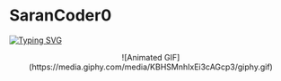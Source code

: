 # SaranCoder0

[![Typing SVG](https://readme-typing-svg.demolab.com?font=Fira+Code&duration=500&pause=500&center=true&vCenter=true&random=false&width=435&lines=I+am+Tech-Savy)](https://git.io/typing-svg)

<div style="text-align: center;">
  ![Animated GIF](https://media.giphy.com/media/KBHSMnhIxEi3cAGcp3/giphy.gif)
</div>


